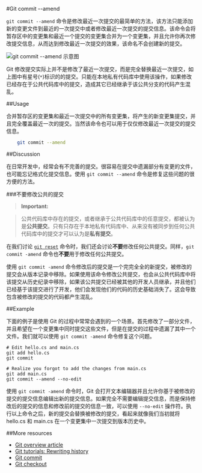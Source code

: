 #Git commit --amend

```git commit --amend``` 命令是修改最近一次提交的最简单的方法，该方法只能添加新的变更文件到最近的一次提交中或者修改最近一次提交的提交信息。该命令会将暂存区中的变更集和最近一个提交的变更集合并为一个变更集，并且允许你再次修改提交信息，从而达到修改最近一次提交的效果，该命名不会创建新的提交。

![```git commit --amend``` 示意图][m1]

Git 修改提交实际上并不是修改了最近一次提交，而是完全替换最近一次提交，如上图中有星号(```*```)标识的的提交。只能在本地私有代码库中使用该操作，如果修改已经存在于公共代码库中的提交，造成其它已经继承于该公共分支的代码产生混乱。

##Usage

合并暂存区的变更集和最近一次提交中的所有变更集，将产生的新变更集提交，并且完全覆盖最近一次的提交。当然该命令也可以用于仅仅修改最近一次提交的提交信息。

```bash
    git commit --amend
```

##Discussion   

在日常开发中，经常会有不完善的提交。很容易在提交中遗漏部分有变更的文件，也可能忘记格式化提交信息。使用 ```git commit --amend``` 命令是修复这些问题的很方便的方法。

###不要修改公共的提交

>**Important:**

> 公共代码库中存在的提交，或者继承于公共代码库中的任意提交，都被认为是**公共提交**。只有只存在于本地私有代码库中、从来没有被同步到任何公共代码库中的提交才可以认为是**私有提交**。

在我们讨论 [```git reset```][4] 命令时，我们还会讨论**不要**修改任何公共提交。同样，```git commit -amend``` 命令也**不要**用于修改任何公共提交。

使用 ```git commit -amend``` 命令修改后的提交是一个完完全全的新提交，被修改的提交会从版本记录中移除。如果使用该命令修改公共提交，也会从公共代码库中将该提交从历史纪录中移除，如果该公共提交已经被其他的开发人员继承，并且他们已经基于该提交进行了开发，他们会发现他们的代码的历史基础消失了。这会导致包含被修改的提交的代码都产生混乱。

##Example

下面的例子是使用 Git 的过程中常常会遇到的一个场景。首先修改了一部分文件，并且希望在一个变更集中同时提交这些文件，但是在提交的过程中遗漏了其中一个文件。我们就可以使用 ```git commit -amend``` 命令修复这个问题。

```
# Edit hello.cs and main.cs
git add hello.cs
git commit

# Realize you forgot to add the changes from main.cs
git add main.cs
git commit --amend --no-edit
```

使用 ```git commit -amend``` 命令时，Git 会打开文本编辑器并且允许你基于被修改的提交的提交信息编辑出新的提交信息。如果完全不需要编辑提交信息，而是保持修改后的提交的信息和修改前的提交的信息一致，可以使用 ```--no-edit``` 操作符。执行以上命令之后，新的提交会替换被修改的提交，看起来就像我们当初就将 hello.cs 和 main.cs 在一个变更集中一次提交到版本历史中。

##More resources

- [Git overview article][1]
- [Git tutorials: Rewriting history][2]
- [Git commit][3]
- [Git checkout][4]

<!-- Links -->
[1]: ./git-articles-overview.md
[2]: https://www.atlassian.com/git/tutorials/rewriting-history/git-commit--amend
[3]: ./git-command-git-commit.md
[4]: ./git-command-git-checkout.md

<!-- Images -->
[m1]: ./media/git-commit-amend/git-commit-amend.png
